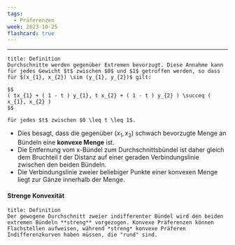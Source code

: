 ```yaml
---
tags:
  - Präferenzen
week: 2023-10-25
flashcard: true
---
```

***

```ad-important
title: Definition
Durchschnitte werden gegenüber Extremen bevorzugt. Diese Annahme kann für jedes Gewicht $t$ zwischen $0$ und $1$ getroffen werden, so dass für $(x_{1}, x_{2}) \sim (y_{1}, y_{2})$ gilt:

$$
( tx_{1} + ( 1 - t ) y_{1}, t x_{2} + ( 1 - t ) y_{2} ) \succeq ( x_{1}, x_{2} )
$$

für jedes $t$ zwischen $0 \leq t \leq 1$.
```

- Dies besagt, dass die gegenüber $(x_{1}, x_{2})$ schwach bevorzugte Menge an Bündeln eine **konvexe Menge** ist.
- Die Entfernung vom x-Bündel zum Durchschnittsbündel ist daher gleich dem Bruchteil $t$ der Distanz auf einer geraden Verbindungslinie zwischen den beiden Bündeln.
- Die Verbindungslinie zweier beliebiger Punkte einer konvexen Menge liegt zur Gänze innerhalb der Menge.
#### Strenge Konvexität

```ad-note
title: Definition
Der gewogene Durchschnitt zweier indifferenter Bündel wird den beiden extremen Bündeln **streng** vorgezogen. Konvexe Präferenzen können Flachstellen aufweisen, während *streng* konvexe Präferen Indifferenzkurven haben müssen, die "rund" sind.

```
